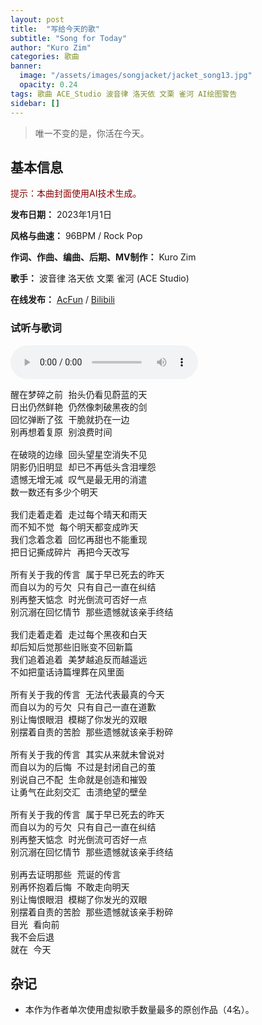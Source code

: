 ```yaml
---
layout: post
title:  "写给今天的歌"
subtitle: "Song for Today"
author: "Kuro Zim"
categories: 歌曲
banner: 
  image: "/assets/images/songjacket/jacket_song13.jpg"
  opacity: 0.24
tags: 歌曲 ACE_Studio 波音律 洛天依 文栗 雀河 AI绘图警告
sidebar: []
---
```


>  唯一不变的是，你活在今天。

## 基本信息

<font color="#8b0000">提示：本曲封面使用AI技术生成。</font>

**发布日期：** 2023年1月1日

**风格与曲速：** 96BPM / Rock Pop

**作词、作曲、编曲、后期、MV制作：** Kuro Zim

**歌手：** 波音律 洛天依 文栗 雀河 (ACE Studio) 

**在线发布：** [AcFun](https://www.acfun.cn/v/ac40320336) / [Bilibili](https://www.bilibili.com/video/BV1L84y1s7Gp)

### 试听与歌词

<audio controls><source src="/assets/audio/song13.mp3" type="audio/mp3"></audio>

<pre>
醒在梦碎之前 抬头仍看见蔚蓝的天
日出仍然鲜艳 仍然像刺破黑夜的剑
回忆弹断了弦 干脆就扔在一边
别再想着复原 别浪费时间

在破晓的边缘 回头望星空消失不见
阴影仍旧明显 却已不再低头含泪埋怨
遗憾无增无减 叹气是最无用的消遣
数一数还有多少个明天

我们走着走着 走过每个晴天和雨天
而不知不觉 每个明天都变成昨天
我们念着念着 回忆再甜也不能重现
把日记撕成碎片 再把今天改写

所有关于我的传言 属于早已死去的昨天
而自以为的亏欠 只有自己一直在纠结
别再整天惦念 时光倒流可否好一点
别沉溺在回忆情节 那些遗憾就该亲手终结

我们走着走着 走过每个黑夜和白天
却后知后觉那些旧账变不回新篇
我们追着追着 美梦越追反而越遥远
不如把童话诗篇埋葬在风里面

所有关于我的传言 无法代表最真的今天
而自以为的亏欠 只有自己一直在道歉
别让悔恨眼泪 模糊了你发光的双眼
别摆着自责的苦脸 那些遗憾就该亲手粉碎

所有关于我的传言 其实从来就未曾说对
而自以为的后悔 不过是封闭自己的茧
别说自己不配 生命就是创造和摧毁
让勇气在此刻交汇 击溃绝望的壁垒

所有关于我的传言 属于早已死去的昨天
而自以为的亏欠 只有自己一直在纠结
别再整天惦念 时光倒流可否好一点
别沉溺在回忆情节 那些遗憾就该亲手终结

别再去证明那些 荒诞的传言
别再怀抱着后悔 不敢走向明天
别让悔恨眼泪 模糊了你发光的双眼
别摆着自责的苦脸 那些遗憾就该亲手粉碎
目光 看向前
我不会后退
就在 今天
</pre>

## 杂记

* 本作为作者单次使用虚拟歌手数量最多的原创作品（4名）。